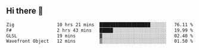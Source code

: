 ## Hi there 👋

 <!--START_SECTION:waka-->

```txt
Zig                10 hrs 21 mins  ███████████████████░░░░░░   76.11 %
F#                 2 hrs 43 mins   █████░░░░░░░░░░░░░░░░░░░░   19.99 %
GLSL               19 mins         ▓░░░░░░░░░░░░░░░░░░░░░░░░   02.40 %
Wavefront Object   12 mins         ▒░░░░░░░░░░░░░░░░░░░░░░░░   01.50 %
```

<!--END_SECTION:waka-->

<!--
**ValentinRapp/ValentinRapp** is a ✨ _special_ ✨ repository because its `README.md` (this file) appears on your GitHub profile.

Here are some ideas to get you started:

- 🔭 I’m currently working on ...
- 🌱 I’m currently learning ...
- 👯 I’m looking to collaborate on ...
- 🤔 I’m looking for help with ...
- 💬 Ask me about ...
- 📫 How to reach me: ...
- 😄 Pronouns: ...
- ⚡ Fun fact: ...
-->

